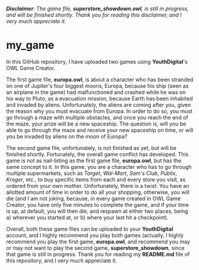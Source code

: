 _**Disclaimer**: The game file, **superstore_showdown.owl**, is still in progress, and will be finished shortly. Thank you for reading this disclaimer, and I very much appreciate it._

# my_game

In this GitHub repository, I have uploaded two games using **YouthDigital**'s OWL Game Creator. 

The first game file, **europa.owl**, is about a character who has been stranded on one of Jupiter's four biggest moons, Europa, because his ship (seen as an airplane in the game) had malfunctioned and crashed while he was on his way to Pluto, as a evacuation mission, because Earth has been inhabited and invaded by aliens. Unfortunately, the aliens are coming after you, given the reason why you must evacuate from Europa. In order to do so, you must go through a maze with multiple obstacles, and once you reach the end of the maze, your prize will be a new spaceship. The question is, will you be able to go through the maze and receive your new spaceship on time, or will you be invaded by aliens on the moon of Europa?

The second game file, unfortunately, is not finished as yet, but will be finished shortly. Fortunately, the overall game conflict has developed. This game is not as nail-biting as the first game file, **europa.owl**, but has the same concept to it. In this game, you are a character who has to go through multiple supermarkets, such as *Target*, *Wal-Mart*, *Sam's Club*, *Publix*, *Kroger*, etc., to buy specific items from each and every store you visit, as ordered from your own mother. Unfortunately, there is a twist: You have an allotted amount of time in order to do all your shopping, otherwise, you will die (and I am not joking, because, in every game created in OWL Game Creator, you have only five minutes to complete the game, and if your time is up, at default, you will then die, and respawn at either two places, being a) wherever you started at, or b) where your last hit a checkpoint).

Overall, both these game files can be uploaded to your **YouthDigital** account, and I highly recommend you play both games (actually, I highly recommend you play the first game, **europa.owl**, and recommend you may or may not want to play the second game, **superstore_showdown**, since that game is still in progress. Thank you for reading my **README.md** file of this repository, and I very much appreciate it.
